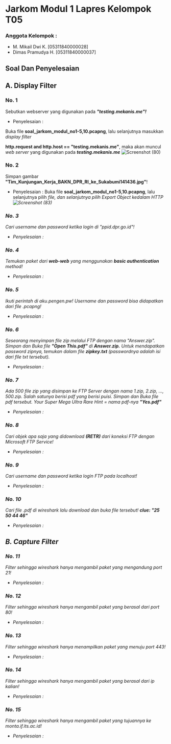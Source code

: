 # Jarkom Modul 1 Lapres Kelompok T05
### Anggota Kelompok :
- M. Mikail Dwi K.          [05311840000028]
- Dimas Pramudya H.         [05311840000037]

## Soal Dan Penyelesaian
## A. Display Filter

### No. 1 
Sebutkan webserver yang digunakan pada ***"testing.mekanis.me"!***
- Penyelesaian :

Buka file **soal_jarkom_modul_no1-5,10.pcapng**, lalu selanjutnya masukkan <i>display filter</i> 

**http.request and http.host == "testing.mekanis.me"**, maka akan muncul <i>web server</i> yang digunakan pada ***testing.mekanis.me***
![Screenshot (80)](https://user-images.githubusercontent.com/55182072/95986209-d5605e80-0e4f-11eb-9a98-e5916e7cc4de.png)

### No. 2 
Simpan gambar **"Tim_Kunjungan_Kerja_BAKN_DPR_RI_ke_Sukabumi141436.jpg"**!
- Penyelesaian :
Buka file **soal_jarkom_modul_no1-5,10.pcapng**, lalu selanjutnya pilih <i>file<i>, dan selanjutnya pilih <i>Export Object</i> kedalam <i>HTTP</i>
![Screenshot (83)](https://user-images.githubusercontent.com/55182072/95986520-56b7f100-0e50-11eb-863a-650f5257b50c.png)
   

### No. 3 
Cari username dan password ketika login di "ppid.dpr.go.id"!
- Penyelesaian :

### No. 4
Temukan paket dari **web-web** yang menggunakan **basic authentication** method!
- Penyelesaian :

### No. 5
Ikuti perintah di aku.pengen.pw! Username dan password bisa didapatkan dari file .pcapng!
- Penyelesaian :

### No. 6
Seseorang menyimpan file zip melalui FTP dengan nama "Answer.zip". Simpan dan Buka file ***"Open This.pdf"*** di ***Answer.zip.*** Untuk mendapatkan password zipnya, temukan dalam file ***zipkey.txt*** (passwordnya adalah isi dari file txt tersebut).
- Penyelesaian :

### No. 7 
Ada 500 file zip yang disimpan ke FTP Server dengan nama 1.zip, 2.zip, ..., 500.zip. Salah satunya berisi pdf yang berisi puisi. Simpan dan Buka file pdf tersebut.
Your Super Mega Ultra Rare Hint = nama pdf-nya ***"Yes.pdf"***
- Penyelesaian :

### No. 8 
Cari objek apa saja yang didownload ***(RETR)*** dari koneksi FTP dengan Microsoft FTP Service!
- Penyelesaian :

### No. 9
Cari username dan password ketika login FTP pada localhost!
- Penyelesaian :

### No. 10 
Cari file .pdf di wireshark lalu download dan buka file tersebut!
    ***clue: "25 50 44 46"*** 
- Penyelesaian :


## B. Capture Filter
### No. 11
Filter sehingga wireshark hanya mengambil paket yang mengandung port 21!
- Penyelesaian :

### No. 12
Filter sehingga wireshark hanya mengambil paket yang berasal dari port 80!
- Penyelesaian :

### No. 13
Filter sehingga wireshark hanya menampilkan paket yang menuju port 443!
- Penyelesaian :

### No. 14
Filter sehingga wireshark hanya mengambil paket yang berasal dari ip kalian!
- Penyelesaian :

### No. 15
Filter sehingga wireshark hanya mengambil paket yang tujuannya ke monta.if.its.ac.id!
- Penyelesaian :


